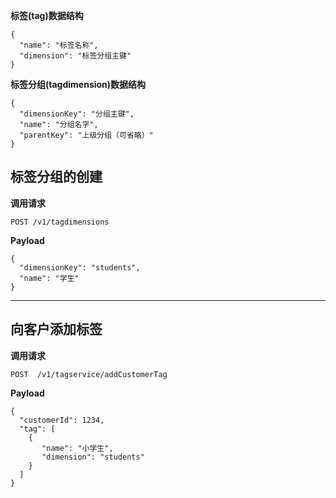 **标签(tag)数据结构**
```
{
  "name": "标签名称",
  "dimension": "标签分组主键"
}
```
**标签分组(tagdimension)数据结构**
```
{
  "dimensionKey": "分组主键",
  "name": "分组名字",
  "parentKey": "上级分组（可省略）"
}
```

## 标签分组的创建**调用请求**
```
POST /v1/tagdimensions
```
**Payload**
```
{
  "dimensionKey": "students",
  "name": "学生"
}
```
- - -

## 向客户添加标签**调用请求**
```
POST  /v1/tagservice/addCustomerTag
```
**Payload**```
{
  "customerId": 1234,
  "tag": [
    {
       "name": "小学生",
       "dimension": "students"
    }
  ]
}
``` 